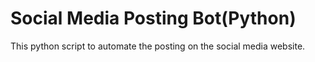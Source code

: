 # Social Media Posting Bot(Python)
This python script to automate the posting on the social media website.
